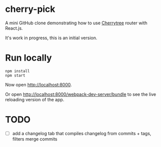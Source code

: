 # cherry-pick

A mini GitHub clone demonstrating how to use [Cherrytree](https://github.com/QubitProducts/cherrytree) router with React.js.

It's work in progress, this is an initial version.

# Run locally

```
npm install
npm start
```

Now open [http://localhost:8000](http://localhost:8000).

Or open [http://localhost:8000/webpack-dev-server/bundle](http://localhost:8000/webpack-dev-server/bundle) to see the live reloading version of the app.

# TODO

- [ ] add a changelog tab that compiles changelog from commits + tags, filters merge commits
